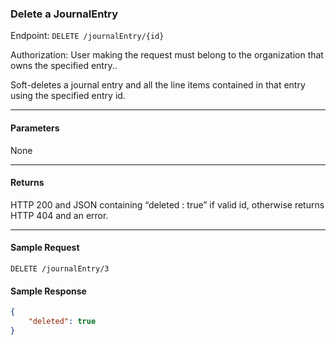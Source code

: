 ### Delete a  JournalEntry
Endpoint: `DELETE /journalEntry/{id}`

Authorization: User making the request must belong to the organization that owns the specified entry..

Soft-deletes a journal entry and all the line items contained in that entry using the specified entry id.
___
#### Parameters
None
___

#### Returns
HTTP 200 and JSON containing “deleted : true” if valid id, otherwise returns HTTP 404 and an error.
___

#### Sample Request
`DELETE /journalEntry/3`
<br />

#### Sample Response
```json 
{
    "deleted": true
}
```
